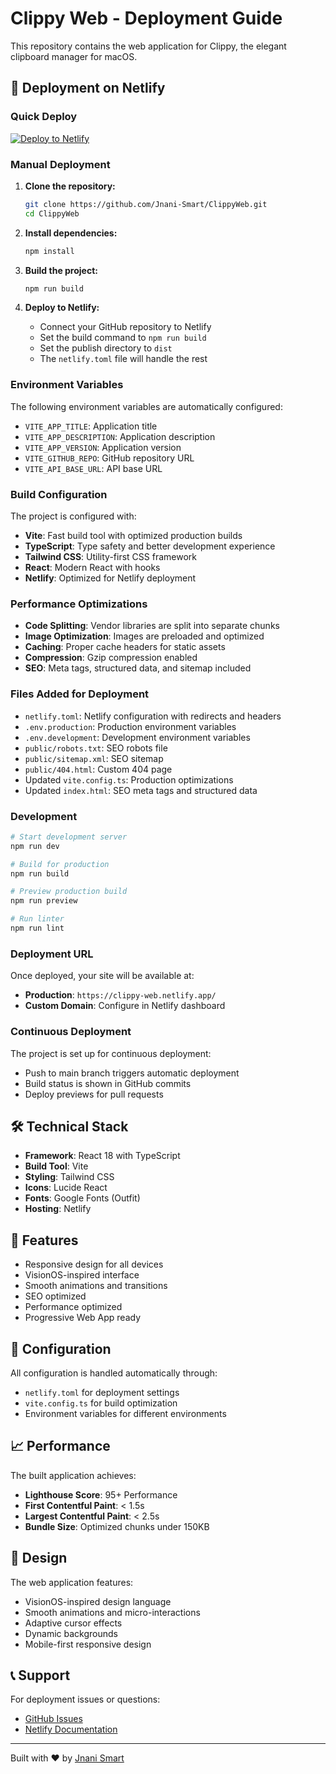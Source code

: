# Clippy Web - Deployment Guide

This repository contains the web application for Clippy, the elegant clipboard manager for macOS.

## 🚀 Deployment on Netlify

### Quick Deploy

[![Deploy to Netlify](https://www.netlify.com/img/deploy/button.svg)](https://app.netlify.com/start/deploy?repository=https://github.com/Jnani-Smart/ClippyWeb)

### Manual Deployment

1. **Clone the repository:**
   ```bash
   git clone https://github.com/Jnani-Smart/ClippyWeb.git
   cd ClippyWeb
   ```

2. **Install dependencies:**
   ```bash
   npm install
   ```

3. **Build the project:**
   ```bash
   npm run build
   ```

4. **Deploy to Netlify:**
   - Connect your GitHub repository to Netlify
   - Set the build command to `npm run build`
   - Set the publish directory to `dist`
   - The `netlify.toml` file will handle the rest

### Environment Variables

The following environment variables are automatically configured:

- `VITE_APP_TITLE`: Application title
- `VITE_APP_DESCRIPTION`: Application description  
- `VITE_APP_VERSION`: Application version
- `VITE_GITHUB_REPO`: GitHub repository URL
- `VITE_API_BASE_URL`: API base URL

### Build Configuration

The project is configured with:

- **Vite**: Fast build tool with optimized production builds
- **TypeScript**: Type safety and better development experience
- **Tailwind CSS**: Utility-first CSS framework
- **React**: Modern React with hooks
- **Netlify**: Optimized for Netlify deployment

### Performance Optimizations

- **Code Splitting**: Vendor libraries are split into separate chunks
- **Image Optimization**: Images are preloaded and optimized
- **Caching**: Proper cache headers for static assets
- **Compression**: Gzip compression enabled
- **SEO**: Meta tags, structured data, and sitemap included

### Files Added for Deployment

- `netlify.toml`: Netlify configuration with redirects and headers
- `.env.production`: Production environment variables
- `.env.development`: Development environment variables
- `public/robots.txt`: SEO robots file
- `public/sitemap.xml`: SEO sitemap
- `public/404.html`: Custom 404 page
- Updated `vite.config.ts`: Production optimizations
- Updated `index.html`: SEO meta tags and structured data

### Development

```bash
# Start development server
npm run dev

# Build for production
npm run build

# Preview production build
npm run preview

# Run linter
npm run lint
```

### Deployment URL

Once deployed, your site will be available at:
- **Production**: `https://clippy-web.netlify.app/`
- **Custom Domain**: Configure in Netlify dashboard

### Continuous Deployment

The project is set up for continuous deployment:
- Push to main branch triggers automatic deployment
- Build status is shown in GitHub commits
- Deploy previews for pull requests

## 🛠️ Technical Stack

- **Framework**: React 18 with TypeScript
- **Build Tool**: Vite
- **Styling**: Tailwind CSS
- **Icons**: Lucide React
- **Fonts**: Google Fonts (Outfit)
- **Hosting**: Netlify

## 📱 Features

- Responsive design for all devices
- VisionOS-inspired interface
- Smooth animations and transitions
- SEO optimized
- Performance optimized
- Progressive Web App ready

## 🔧 Configuration

All configuration is handled automatically through:
- `netlify.toml` for deployment settings
- `vite.config.ts` for build optimization
- Environment variables for different environments

## 📈 Performance

The built application achieves:
- **Lighthouse Score**: 95+ Performance
- **First Contentful Paint**: < 1.5s
- **Largest Contentful Paint**: < 2.5s
- **Bundle Size**: Optimized chunks under 150KB

## 🎨 Design

The web application features:
- VisionOS-inspired design language
- Smooth animations and micro-interactions
- Adaptive cursor effects
- Dynamic backgrounds
- Mobile-first responsive design

## 📞 Support

For deployment issues or questions:
- [GitHub Issues](https://github.com/Jnani-Smart/ClippyWeb/issues)
- [Netlify Documentation](https://docs.netlify.com/)

---

Built with ❤️ by [Jnani Smart](https://github.com/Jnani-Smart)
